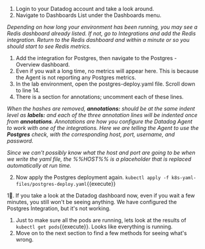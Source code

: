1. Login to your Datadog account and take a look around.
1. Navigate to Dashboards List under the Dashboards menu.

  *Depending on how long your environment has been running, you may see a Redis dashboard already listed. If not, go to Integrations and add the Redis integration. Return to the Redis dashboard and within a minute or so you should start to see Redis metrics.*

1. Add the integration for Postgres, then navigate to the Postgres - Overview dashboard.
1. Even if you wait a long time, no metrics will appear here. This is because the Agent is not reporting any Postgres metrics.
1. In the lab environment, open the postgres-deploy.yaml file. Scroll down to line 14.
1. There is a section for annotations; uncomment each of these lines.

  *When the hashes are removed, **annotations:** should be at the same indent level as **labels:** and each of the three annotation lines will be indented once from **annotations**.*
  *Annotations are how you configure the Datadog Agent to work with one of the integrations. Here we are telling the Agent to use the **Postgres** check, with the corresponding host, port, username, and password.*
  
  *Since we can't possibly know what the host and port are going to be when we write the yaml file, the %%HOST%% is a placeholder that is replaced automatically at run time.*

2. Now apply the Postgres deployment again. `kubectl apply -f k8s-yaml-files/postgres-deploy.yaml`{{execute}}

1. If you take a look at the Datadog dashboard now, even if you wait a few minutes, you still won't be seeing anything. We have configured the Postgres Integration, but it's not working.

1. Just to make sure all the pods are running, lets look at the results of `kubectl get pods`{{execute}}. Looks like everything is running.
1.  Move on to the next section to find a few methods for seeing what's wrong.

